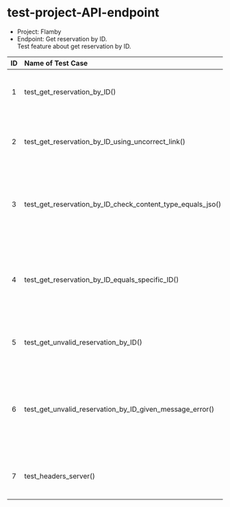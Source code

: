 # test-project-API-endpoint
* Project: Flamby
* Endpoint: Get reservation by ID.\
Test feature about get reservation by ID.

| ID | Name of Test Case | Description | Result | 
| :---:         |     :---     | :---| :---: |
| 1   | test_get_reservation_by_ID()| Test if user can get reservation by input specific ID.|  Pass|
| 2   | test_get_reservation_by_ID_using_uncorrect_link()| Test if user can get reservation by input uncorrect link.|  Pass|
| 3   | test_get_reservation_by_ID_check_content_type_equals_jso()| Test when user get reservation by input specific ID and the outcome is json format.|  Pass|
| 4   | test_get_reservation_by_ID_equals_specific_ID()| Test when user get reservation by input specific ID and the outcome is the correct reservation.|  Pass|
| 5   | test_get_unvalid_reservation_by_ID()| Test when user get reservation by input unvalid ID.|  Pass|
| 6   | test_get_unvalid_reservation_by_ID_given_message_error()| Test when user get reservation by input unvalid ID and the outcome is the message error.|  Pass|
| 7   | test_headers_server()| Test the headers of server when get reservation.|  Pass|


